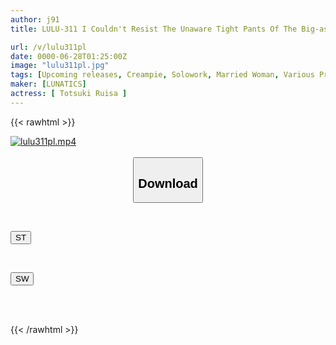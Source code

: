 ```yaml
---
author: j91
title: LULU-311 I Couldn't Resist The Unaware Tight Pants Of The Big-assed Volunteer Wife Who Came To Support The Shut-in, So I Immediately Fucked Her With My Big Dick And Shook Her Ass, And She Had A Convulsive Vaginal Orgasm And I Was Milked For Creampies Over And Over Again. Ruisa Tsukizuki

url: /v/lulu311pl
date: 0000-06-28T01:25:00Z
image: "lulu311pl.jpg"
tags: [Upcoming releases, Creampie, Solowork, Married Woman, Various Professions, Huge Butt	]
maker: [LUNATICS]
actress: [ Totsuki Ruisa ]
---
```



{{< rawhtml >}}

<div class="video" data-videoid="pending_link.html">
    <a href="javascript:;">
        <img src="/v/lulu311pl/lulu311pl.jpg" width="WIDTH" height="HEIGHT" alt="lulu311pl.mp4" loading="lazy">
    </a>
</div>

<script type="text/javascript" src="https://j91.asia/asset/on-demand-pend.js"></script>

<br>
  <link rel="stylesheet" href="https://j91.asia/asset/bs5.css">
  
  <center>
  <button class="btn btn-primary" type="button" data-bs-toggle="collapse" data-bs-target=".multi-collapse" aria-expanded="false" aria-controls="multiCollapseExample1 multiCollapseExample2"><h2>Download</h2></button></center>
</p>
<div class="row">
  <div class="col">
    <div class="collapse multi-collapse" id="multiCollapseExample1">
      <div class="card card-body">
	      	      <br>
<div class="buttons">  
<p><a href="https://j91.asia/pending_link.html" target="_blank"><button class="btn-hover color-3"><i class="fa fa-download"></i> ST</button></a></p></div>
    </div>
  </div>
</div>
  <div class="col">
    <div class="collapse multi-collapse" id="multiCollapseExample2">
      <div class="card card-body">
	      <br>
<div class="buttons">
<p><a href="https://j91.asia/pending_link.html" target="_blank"><button class="btn-hover color-2"><i class="fa fa-download"></i> SW</button></a></p></div>
<br><br>
      </div>
    </div>
  </div>
</div>

{{< /rawhtml >}}